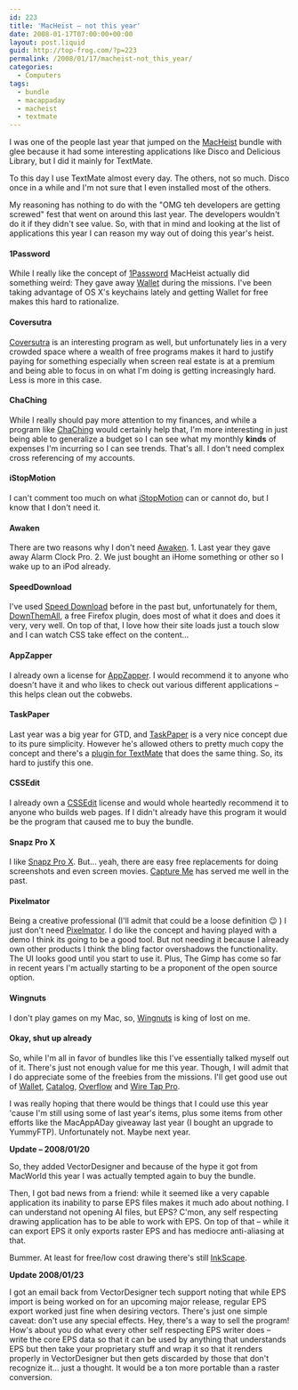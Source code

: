 ```yaml
---
id: 223
title: 'MacHeist – not this year'
date: 2008-01-17T07:00:00+00:00
layout: post.liquid
guid: http://top-frog.com/?p=223
permalink: /2008/01/17/macheist-not_this_year/
categories:
  - Computers
tags:
  - bundle
  - macappaday
  - macheist
  - textmate
---
```

I was one of the people last year that jumped on the [MacHeist](http://www.macheist.com) bundle with glee because it had some interesting applications like Disco and Delicious Library, but I did it mainly for TextMate.

To this day I use TextMate almost every day. The others, not so much. Disco once in a while and I'm not sure that I even installed most of the others.

My reasoning has nothing to do with the "OMG teh developers are getting screwed" fest that went on around this last year. The developers wouldn't do it if they didn't see value. So, with that in mind and looking at the list of applications this year I can reason my way out of doing this year's heist.



#### 1Password

While I really like the concept of [1Password](http://1passwd.com/) MacHeist actually did something weird: They gave away [Wallet](http://www.waterfallsw.com/wallet/) during the missions. I've been taking advantage of OS X's keychains lately and getting Wallet for free makes this hard to rationalize.

#### Coversutra

[Coversutra](http://www.coversutra.com/) is an interesting program as well, but unfortunately lies in a very crowded space where a wealth of free programs makes it hard to justify paying for something especially when screen real estate is at a premium and being able to focus in on what I'm doing is getting increasingly hard. Less is more in this case.

#### ChaChing

While I really should pay more attention to my finances, and while a program like [ChaChing](http://www.midnightapps.com/) would certainly help that, I'm more interesting in just being able to generalize a budget so I can see what my monthly **kinds** of expenses I'm incurring so I can see trends. That's all. I don't need complex cross referencing of my accounts.

#### iStopMotion

I can't comment too much on what [iStopMotion](http://boinx.com/istopmotion/overview/) can or cannot do, but I know that I don't need it.

#### Awaken

There are two reasons why I don't need [Awaken](http://embraceware.com/software/awaken/). 1. Last year they gave away Alarm Clock Pro. 2. We just bought an iHome something or other so I wake up to an iPod already. 

#### SpeedDownload

I've used [Speed Download](http://yazsoft.com/) before in the past but, unfortunately for them, [DownThemAll](http://www.downthemall.net/), a free Firefox plugin, does most of what it does and does it very, very well. On top of that, I love how their site loads just a touch slow and I can watch CSS take effect on the content… 

#### AppZapper

I already own a license for [AppZapper](http://appzapper.com/). I would recommend it to anyone who doesn't have it and who likes to check out various different applications – this helps clean out the cobwebs.

#### TaskPaper

Last year was a big year for GTD, and [TaskPaper](http://hogbaysoftware.com/products/taskpaper) is a very nice concept due to its pure simplicity. However he's allowed others to pretty much copy the concept and there's a [plugin for TextMate](http://hogbaysoftware.com/products/taskpaper_textmate) that does the same thing. So, its hard to justify this one.

#### CSSEdit

I already own a [CSSEdit](http://www.macrabbit.com/cssedit/) license and would whole heartedly recommend it to anyone who builds web pages. If I didn't already have this program it would be the program that caused me to buy the bundle.

#### Snapz Pro X

I like [Snapz Pro X](http://www.ambrosiasw.com/utilities/snapzprox/). But… yeah, there are easy free replacements for doing screenshots and even screen movies. [Capture Me](http://www.macupdate.com/info.php/id/11623/capture-me) has served me well in the past.

#### Pixelmator

Being a creative professional (I'll admit that could be a loose definition 😉 ) I just don't need [Pixelmator](http://www.pixelmator.com/). I do like the concept and having played with a demo I think its going to be a good tool. But not needing it because I already own other products I think the bling factor overshadows the functionality. The UI looks good until you start to use it. Plus, The Gimp has come so far in recent years I'm actually starting to be a proponent of the open source option.

#### Wingnuts

I don't play games on my Mac, so, [Wingnuts](http://freeverse.com/games/game/?id=3010) is king of lost on me.

#### Okay, shut up already

So, while I'm all in favor of bundles like this I've essentially talked myself out of it. There's just not enough value for me this year. Though, I will admit that I do appreciate some of the freebies from the missions. I'll get good use out of [Wallet](http://www.waterfallsw.com/wallet/), [Catalog](http://www.neometricsoftware.com/?page=products&product=catalog), [Overflow](http://www.stuntsoftware.com/Overflow/) and [Wire Tap Pro](http://www.ambrosiasw.com/utilities/wiretap/).

I was really hoping that there would be things that I could use this year 'cause I'm still using some of last year's items, plus some items from other efforts like the MacAppADay giveaway last year (I bought an upgrade to YummyFTP). Unfortunately not. Maybe next year.

**Update – 2008/01/20**

So, they added VectorDesigner and because of the hype it got from MacWorld this year I was actually tempted again to buy the bundle.

Then, I got bad news from a friend: while it seemed like a very capable application its inability to parse EPS files makes it much ado about nothing. I can understand not opening AI files, but EPS? C'mon, any self respecting drawing application has to be able to work with EPS. On top of that – while it can export EPS it only exports raster EPS and has mediocre anti-aliasing at that.

Bummer. At least for free/low cost drawing there's still [InkScape](http://www.inkscape.org/).

**Update 2008/01/23**

I got an email back from VectorDesigner tech support noting that while EPS import is being worked on for an upcoming major release, regular EPS export worked just fine when desiring vectors. There's just one simple caveat: don't use any special effects. Hey, there's a way to sell the program! How's about you do what every other self respecting EPS writer does – write the core EPS data so that it can be used by anything that understands EPS but then take your proprietary stuff and wrap it so that it renders properly in VectorDesigner but then gets discarded by those that don't recognize it… just a thought. It would be a ton more portable than a raster conversion.
